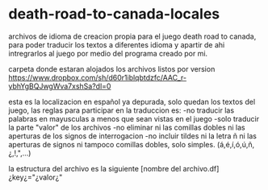 # death-road-to-canada-locales
archivos de idioma de creacion propia para el juego death road to canada, para poder traducir los textos a diferentes idioma y apartir de ahi intregrarlos al juego por medio del programa creado por mi.

carpeta donde estaran alojados los archivos listos por version https://www.dropbox.com/sh/d60r1iblqbtdzfc/AAC_r-ybhYgBQJwgWva7xshSa?dl=0

esta es la localizacion en español ya depurada, solo quedan los textos del juego, las reglas para participar en la traduccion es:
-no traducir las palabras en mayusculas a menos que sean vistas en el juego
-solo traducir la parte "valor" de los archivos
-no eliminar ni las comillas dobles ni las aperturas de los signos de interrogacion
-no incluir tildes ni la letra ñ ni las aperturas de signos ni tampoco comillas dobles, solo simples. (á,é,í,ó,ú,ñ,¿,!,",...)

la estructura del archivo es la siguiente
[nombre del archivo.df]
¿key¿="¿valor¿"
